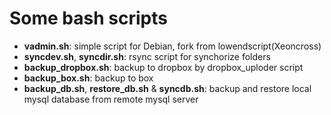 # Some bash scripts

- __vadmin.sh__: simple script for Debian, fork from lowendscript(Xeoncross)
- __syncdev.sh__, __syncdir.sh__: rsync script for synchorize folders
- __backup_dropbox.sh__: backup to dropbox by dropbox_uploder script
- __backup_box.sh__: backup to box
- __backup_db.sh__, __restore_db.sh__ & __syncdb.sh__: backup and restore local mysql database from remote mysql server

